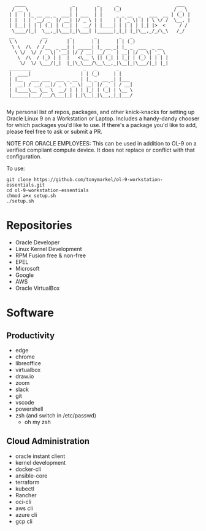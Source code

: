 ```
   ____                 _        _      _                     ___  
  / __ \               | |      | |    (_)                   / _ \ 
 | |  | |_ __ __ _  ___| | ___  | |     _ _ __  _   ___  __ | (_) |
 | |  | | '__/ _` |/ __| |/ _ \ | |    | | '_ \| | | \ \/ /  \__, |
 | |__| | | | (_| | (__| |  __/ | |____| | | | | |_| |>  <     / / 
  \____/|_|  \__,_|\___|_|\___| |______|_|_| |_|\__,_/_/\_\   /_/  
 __          __        _        _        _   _                     
 \ \        / /       | |      | |      | | (_)                    
  \ \  /\  / /__  _ __| | _____| |_ __ _| |_ _  ___  _ __          
   \ \/  \/ / _ \| '__| |/ / __| __/ _` | __| |/ _ \| '_ \         
    \  /\  / (_) | |  |   <\__ \ || (_| | |_| | (_) | | | |        
     \/  \/ \___/|_|  |_|\_\___/\__\__,_|\__|_|\___/|_| |_|        
 ________                   _   _       _                          
 |  ____|                  | | (_)     | |                         
 | |__   ___ ___  ___ _ __ | |_ _  __ _| |___                      
 |  __| / __/ __|/ _ \ '_ \| __| |/ _` | / __|                     
 | |____\__ \__ \  __/ | | | |_| | (_| | \__ \                     
 |______|___/___/\___|_| |_|\__|_|\__,_|_|___/                     
                                                
```
My personal list of repos, packages, and other knick-knacks for setting up Oracle Linux 9 on a Workstation or Laptop. Includes a handy-dandy chooser for which packages you'd like to use. If there's a package you'd like to add, please feel free to ask or submit a PR. 

NOTE FOR ORACLE EMPLOYEES: This can be used in addition to OL-9 on a verified compliant compute device. It does not replace or conflict with that configuration.

To use:
```
git clone https://github.com/tonymarkel/ol-9-workstation-essentials.git
cd ol-9-workstation-essentials
chmod a+x setup.sh
./setup.sh
```

# Repositories
* Oracle Developer
* Linux Kernel Development
* RPM Fusion free & non-free 
* EPEL
* Microsoft
* Google
* AWS
* Oracle VirtualBox

# Software

## Productivity
* edge
* chrome
* libreoffice
* virtualbox
* draw.io
* zoom
* slack
* git
* vscode
* powershell
* zsh (and switch in /etc/passwd)
    * oh my zsh

## Cloud Administration
* oracle instant client
* kernel development
* docker-cli
* ansible-core
* terraform
* kubectl
* Rancher
* oci-cli
* aws cli
* azure cli
* gcp cli


